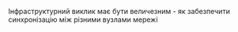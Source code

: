 Інфраструктурний виклик має бути величезним - як забезпечити синхронізацію між різними вузлами мережі
